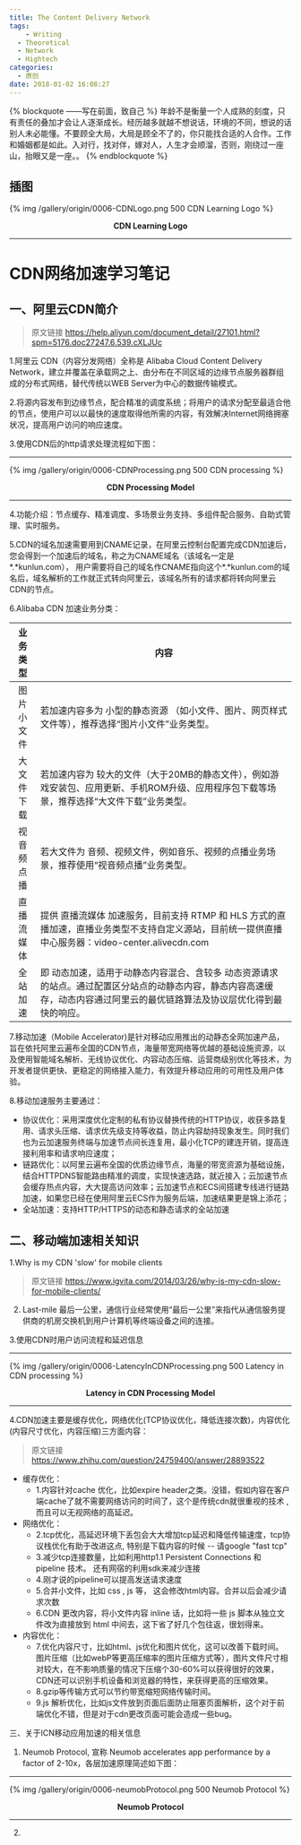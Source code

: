```yaml
---
title: The Content Delivery Network
tags: 
	- Writing
  - Theoretical
  - Network
  - Hightech
categories:
  - 原创
date: 2018-01-02 16:08:27
---
```


{% blockquote ——写在前面，致自己 %}
年龄不是衡量一个人成熟的刻度，只有责任的叠加才会让人逐渐成长。 ​​​​经历越多就越不想说话，环境的不同，想说的话别人未必能懂。不要顾全大局，大局是顾全不了的，你只能找合适的人合作。工作和婚姻都是如此。入对行，找对伴，嫁对人，人生才会顺溜，否则，刚绕过一座山，抬眼又是一座。。
{% endblockquote %}

<!-- more -->

## 插图


{% img /gallery/origin/0006-CDNLogo.png 500 CDN Learning Logo %}
<p align="center"><b>CDN Learning Logo</b></p>

-----

# CDN网络加速学习笔记

## 一、阿里云CDN简介

> 原文链接 https://help.aliyun.com/document_detail/27101.html?spm=5176.doc27247.6.539.cXLJUc

1.阿里云 CDN（内容分发网络）全称是 Alibaba Cloud Content Delivery Network，建立并覆盖在承载网之上、由分布在不同区域的边缘节点服务器群组成的分布式网络，替代传统以WEB Server为中心的数据传输模式。

2.将源内容发布到边缘节点，配合精准的调度系统；将用户的请求分配至最适合他的节点，使用户可以以最快的速度取得他所需的内容，有效解决Internet网络拥塞状况，提高用户访问的响应速度。

3.使用CDN后的http请求处理流程如下图：

-----

 {% img /gallery/origin/0006-CDNProcessing.png 500 CDN processing %}
 <p align="center"><b>CDN Processing Model</b></p>

-----

4.功能介绍：节点缓存、精准调度、多场景业务支持、多组件配合服务、自助式管理、实时服务。

5.CDN的域名加速需要用到CNAME记录，在阿里云控制台配置完成CDN加速后，您会得到一个加速后的域名，称之为CNAME域名（该域名一定是\*.\*kunlun.com）， 用户需要将自己的域名作CNAME指向这个\*.\*kunlun.com的域名后，域名解析的工作就正式转向阿里云，该域名所有的请求都将转向阿里云CDN的节点。

6.Alibaba CDN 加速业务分类：

|  业务类型  | 内容                                                                                                                                                                        |
|:-----:| -------------------------------------------------------------------------------------- |
| 图片小文件 | 若加速内容多为 小型的静态资源 （如小文件、图片、网页样式文件等），推荐选择“图片小文件”业务类型。                                                                            |
| 大文件下载 | 若加速内容为 较大的文件（大于20MB的静态文件），例如游戏安装包、应用更新、手机ROM升级、应用程序包下载等场景，推荐选择“大文件下载”业务类型。                                  |
| 视音频点播 | 若大文件为 音频、视频文件，例如音乐、视频的点播业务场景，推荐使用“视音频点播”业务类型。                                                                                     |
| 直播流媒体 | 提供 直播流媒体 加速服务，目前支持 RTMP 和 HLS 方式的直播加速，直播业务类型不支持自定义源站，目前统一提供直播中心服务器：video-center.alivecdn.com                          |
|  全站加速  | 即 动态加速，适用于动静态内容混合、含较多 动态资源请求 的站点。通过配置区分站点的动静态内容，静态内容高速缓存，动态内容通过阿里云的最优链路算法及协议层优化得到最快的响应。 |

7.移动加速（Mobile Accelerator)是针对移动应用推出的动静态全网加速产品，旨在依托阿里云遍布全国的CDN节点，海量带宽网络等优越的基础设施资源，以及使用智能域名解析、无线协议优化、内容动态压缩、运营商级别优化等技术，为开发者提供更快、更稳定的网络接入能力，有效提升移动应用的可用性及用户体验。

8.移动加速服务主要通过：
 - 协议优化：采用深度优化定制的私有协议替换传统的HTTP协议，收获多路复用、请求头压缩、请求优先级支持等收益，防止内容劫持现象发生。同时我们也为云加速服务终端与加速节点间长连复用，最小化TCP的建连开销，提高连接利用率和请求响应速度；
 - 链路优化：以阿里云遍布全国的优质边缘节点，海量的带宽资源为基础设施，结合HTTPDNS智能路由精准的调度，实现快速选路，就近接入；云加速节点会缓存热点内容，大大提高访问效率；云加速节点和ECS间搭建专线进行链路加速，如果您已经在使用阿里云ECS作为服务后端，加速结果更是锦上添花；
 - 全站加速：支持HTTP/HTTPS的动态和静态请求的全站加速

## 二、移动端加速相关知识

1.Why is my CDN 'slow' for mobile clients
> 原文链接 https://www.igvita.com/2014/03/26/why-is-my-cdn-slow-for-mobile-clients/

2. Last-mile 最后一公里，通信行业经常使用“最后一公里”来指代从通信服务提供商的机房交换机到用户计算机等终端设备之间的连接。

3.使用CDN时用户访问流程和延迟信息

-----

 {% img /gallery/origin/0006-LatencyInCDNProcessing.png 500 Latency in CDN processing %}
 <p align="center"><b>Latency in CDN Processing Model</b></p>

-----

4.CDN加速主要是缓存优化，网络优化(TCP协议优化，降低连接次数)，内容优化(内容尺寸优化，内容压缩)三方面内容：
> 原文链接 https://www.zhihu.com/question/24759400/answer/28893522

 - 缓存优化：
   - 1.内容针对cache 优化，比如expire header之类。没错，假如内容在客户端cache了就不需要网络访问的时间了，这个是传统cdn就很重视的技术 , 而且可以无视网络的高延迟。
 - 网络优化：
    - 2.tcp优化，高延迟环境下丢包会大大增加tcp延迟和降低传输速度，tcp协议栈优化有助于改进这点, 特别是下载内容的时候 -- 请google "fast tcp"
   - 3.减少tcp连接数量，比如利用http1.1 Persistent Connections 和 pipeline 技术。 还有网宿的利用sdk来减少连接
   - 4.刚才说的pipeline可以提高发送请求速度
   - 5.合并小文件，比如 css , js 等， 这会修改html内容。合并以后会减少请求次数
   - 6.CDN 更改内容，将小文件内容 inline 话，比如将一些 js 脚本从独立文件改为直接放到 html 中间去，这下省了好几个包往返，很划得来。
 - 内容优化：
   - 7.优化内容尺寸，比如html、js优化和图片优化，这可以改善下载时间。 图片压缩（比如webP等更高压缩率的图片压缩方式等），图片文件尺寸相对较大，在不影响质量的情况下压缩个30-60%可以获得很好的效果，CDN还可以识别手机设备和浏览器的特性，来获得更高的压缩效果。
   - 8.gzip等传输方式可以节约带宽缩短网络传输时间。
   - 9.js 解析优化，比如js文件放到页面后面防止阻塞页面解析，这个对于前端优化不错，但是对于cdn更改页面可能会造成一些bug。

三、关于ICN移动应用加速的相关信息

1. Neumob Protocol, 宣称 Neumob accelerates app performance by a factor of 2-10x，各层加速原理简述如下图：
-----

 {% img /gallery/origin/0006-neumobProtocol.png 500 Neumob Protocol %}
 <p align="center"><b>Neumob Protocol</b></p>
 
-----

2. 
